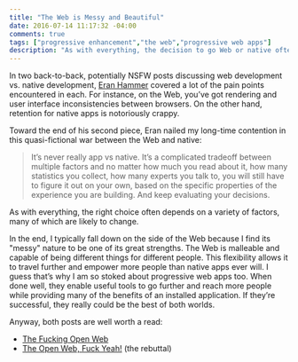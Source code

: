 ```yaml
---
title: "The Web is Messy and Beautiful"
date: 2016-07-14 11:17:32 -04:00
comments: true
tags: ["progressive enhancement","the web","progressive web apps"]
description: "As with everything, the decision to go Web or native often depends on a variety of factors, many of which are likely to change."
---
```


In two back-to-back, potentially <abbr aria-label="Not Safe for Work">NSFW</abbr> posts discussing web development vs. native development, [Eran Hammer](https://hueniverse.com) covered a lot of the pain points encountered in each. For instance, on the Web, you’ve got rendering and user interface inconsistencies between browsers. On the other hand, retention for native apps is notoriously crappy.

<!-- more -->

Toward the end of his second piece, Eran nailed my long-time contention in this quasi-fictional war between the Web and native:

> It’s never really app vs native. It’s a complicated tradeoff between multiple factors and no matter how much you read about it, how many statistics you collect, how many experts you talk to, you will still have to figure it out on your own, based on the specific properties of the experience you are building. And keep evaluating your decisions.

As with everything, the right choice often depends on a variety of factors, many of which are likely to change.

In the end, I typically fall down on the side of the Web because I find its "messy" nature to be one of its great strengths. The Web is malleable and capable of being different things for different people. This flexibility allows it to travel further and empower more people than native apps ever will. I guess that’s why I am so stoked about progressive web apps too. When done well, they enable useful tools to go further and reach more people while providing many of the benefits of an installed application. If they’re successful, they really could be the best of both worlds.

Anyway, both posts are well worth a read:

* [The Fucking Open Web](https://hueniverse.com/2016/06/08/the-fucking-open-web/)
* [The Open Web, Fuck Yeah!](https://hueniverse.com/2016/06/20/the-open-web-fuck-yeah/) (the rebuttal)
